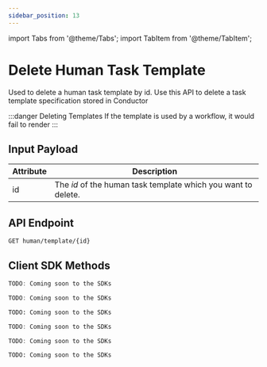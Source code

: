 ```yaml
---
sidebar_position: 13
---
```


import Tabs from '@theme/Tabs';
import TabItem from '@theme/TabItem';

# Delete Human Task Template

Used to delete a human task template by id. Use this API to delete a task template specification stored in Conductor

:::danger Deleting Templates
If the template is used by a workflow, it would fail to render
:::

## Input Payload

| Attribute | Description                                                   |
|-----------|---------------------------------------------------------------| 
| id        | The *id* of the human task template which you want to delete. | 

## API Endpoint 

```
GET human/template/{id}
```

## Client SDK Methods

<Tabs>
<TabItem value="Java" label="Java">

```java
TODO: Coming soon to the SDKs
```

</TabItem>
<TabItem value="Golang" label="Golang">

```go
TODO: Coming soon to the SDKs
```

</TabItem>
<TabItem value="Python" label="Python">

```python
TODO: Coming soon to the SDKs
```

</TabItem>
<TabItem value="CSharp" label="CSharp">

```csharp
TODO: Coming soon to the SDKs
```

</TabItem>
<TabItem value="Javascript" label="Javascript">

```javascript
TODO: Coming soon to the SDKs
```

</TabItem>
<TabItem value="Clojure" label="Clojure">

```clojure
TODO: Coming soon to the SDKs
```

</TabItem>
</Tabs>
